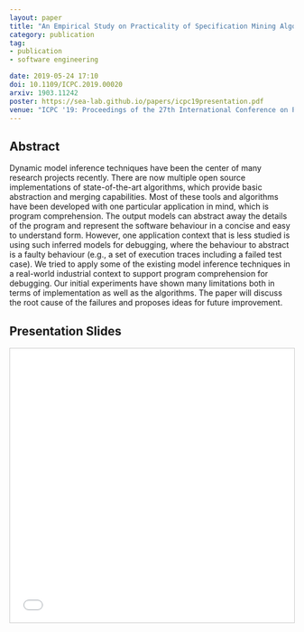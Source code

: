 ```yaml
---
layout: paper
title: "An Empirical Study on Practicality of Specification Mining Algorithms on a Real-world Application"
category: publication
tag:
- publication
- software engineering

date: 2019-05-24 17:10
doi: 10.1109/ICPC.2019.00020
arxiv: 1903.11242
poster: https://sea-lab.github.io/papers/icpc19presentation.pdf
venue: "ICPC '19: Proceedings of the 27th International Conference on Program Comprehension"
---
```


## Abstract
Dynamic model inference techniques have been the center of many research projects recently. There are now multiple open 
source implementations of state-of-the-art algorithms, which provide basic abstraction and merging capabilities. Most of 
these tools and algorithms have been developed with one particular application in mind, which is program comprehension.
The output models can abstract away the details of the program and represent the software behaviour in a concise and 
easy to understand form. However, one application context that is less studied is using such inferred models for 
debugging, where the behaviour to abstract is a faulty behaviour (e.g., a set of execution traces including a failed 
test case). We tried to apply some of the existing model inference techniques in a real-world industrial context to 
support program comprehension for debugging. Our initial experiments have shown many limitations both in terms of 
implementation as well as the algorithms. The paper will discuss the root cause of the failures and proposes ideas for 
future improvement.


## Presentation Slides
<iframe src="//www.slideshare.net/slideshow/embed_code/key/z5hAbZ8HZfihvr" width="595" height="485" frameborder="0" marginwidth="0" marginheight="0" scrolling="no" style="border:1px solid #CCC; border-width:1px; margin-bottom:5px; max-width: 100%;" allowfullscreen> </iframe> <div style="margin-bottom:5px"> 

